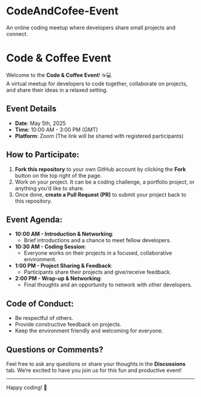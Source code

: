 # CodeAndCofee-Event
An online coding meetup where developers share small projects and connect.
# Code & Coffee Event

Welcome to the **Code & Coffee Event**! ☕️💻  
A virtual meetup for developers to code together, collaborate on projects, and share their ideas in a relaxed setting.

## Event Details
- **Date**: May 5th, 2025
- **Time**: 10:00 AM - 3:00 PM (GMT)
- **Platform**: Zoom (The link will be shared with registered participants)

## How to Participate:
1. **Fork this repository** to your own GitHub account by clicking the **Fork** button on the top right of the page.
2. Work on your project. It can be a coding challenge, a portfolio project, or anything you’d like to share.
3. Once done, **create a Pull Request (PR)** to submit your project back to this repository.

## Event Agenda:
- **10:00 AM - Introduction & Networking**: 
   - Brief introductions and a chance to meet fellow developers.
- **10:30 AM - Coding Session**: 
   - Everyone works on their projects in a focused, collaborative environment.
- **1:00 PM - Project Sharing & Feedback**: 
   - Participants share their projects and give/receive feedback.
- **2:00 PM - Wrap-up & Networking**: 
   - Final thoughts and an opportunity to network with other developers.

## Code of Conduct:
- Be respectful of others.
- Provide constructive feedback on projects.
- Keep the environment friendly and welcoming for everyone.

## Questions or Comments?
Feel free to ask any questions or share your thoughts in the **Discussions** tab. We’re excited to have you join us for this fun and productive event!

---

Happy coding! 🚀
